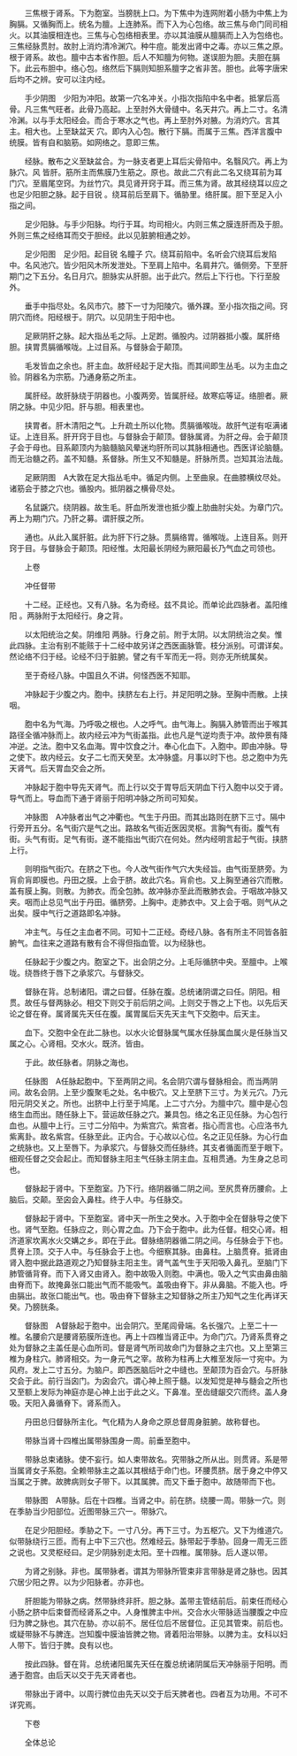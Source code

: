 <!-- { "loadSidebar": true } -->

　　三焦根于肾系。下为胞室。当膀胱上口。为下焦中为连网附着小肠为中焦上为胸膈。又循胸而上。统名为膻。上连肺系。而下入为心包络。故三焦与命门同司相火。以其油膜相连也。三焦与心包络相表里。亦以其油膜从膻膈而上入为包络也。三焦经脉贯肘。故肘上消灼清冷渊穴。种牛痘。能发出肾中之毒。亦以三焦之原。根于肾系。故也。膻中古本省作胆。后人不知膻为何物。遂误胆为胆。夫胆在膈下。此云布胆中。络心包。络然后下膈则知胆系膻字之省非苦。胆也。此等字唐宋后均不之辨。安可以注内经。

　　手少阴图　少阳为冲阳。故第一穴名冲关。小指次指陷中名中者。抵掌后高骨。凡三焦气旺者。此骨乃高起。上至肘外大骨缝中。名天井穴。再上二寸。名清冷渊。以与手太阳经会。而合于寒水之气也。再上至肘外对腋。为消灼穴。言其主。相大也。上至缺盆天 穴。即内入心包。散行下膈。而属于三焦。西洋言腹中统膜。皆有自和脑筋。如网络之。意即三焦。

　　经脉。散布之义至缺盆合。为一脉支者更上耳后尖骨陷中。名翳风穴。再上为 脉穴。风 皆肝。筋所主而焦膜乃生筋之。原也。故此二穴有此二名又绕耳前为耳门穴。至眉尾空窍。为丝竹穴。具见肾开窍于耳。而三焦为肾。故其经绕耳以应之也足少阳胆之脉。起于目锐 。绕耳前后至肩下。循胁里。络肝属。胆下至足入小指之间。

　　足少阳脉。与手少阳脉。均行于耳。均司相火。内则三焦之膜连肝而及于胆。外则三焦之经络耳而交于胆经。此以见脏腑相通之妙。

　　足少阳图　足少阳。起目锐 名瞳子 穴。绕耳前陷中。名听会穴绕耳后发陷中。名风池穴。皆少阳风木所发泄处。下至肩上陷中。名肩井穴。循侧旁。下至肝期门之下五分。名日月穴。胆脉实从肝胆。出于此穴。然后上下行也。下行至股外。

　　垂手中指尽处。名风市穴。膝下一寸为阳陵穴。循外踝。至小指次指之间。窍阴穴而终。阳经根于。阴穴。以见阴生于阳中也。

　　足厥阴肝之脉。起大指丛毛之际。上足跗。循股内。过阴器抵小腹。属肝络胆。挟胃贯膈循喉咙。上过目系。与督脉会于颠顶。

　　毛发皆血之余也。肝主血。故肝经起于足大指。而其间即生丛毛。以为主血之验。阴器名为宗筋。乃通身筋之所主。

　　属肝经。故肝脉绕于阴器也。小腹两旁。皆属肝经。故寒疝等证。络胆者。厥阴之脉。中见少阳。肝与胆。相表里也。

　　挟胃者。肝木清阳之气。上升疏土所以化物。贯膈循喉咙。故肝气逆有呕满诸证。上连目系。肝开窍于目也。与督脉会于颠顶。督脉属肾。为肝之母。会于颠顶子会于母也。目系颠顶内为脑髓脑风晕迷均肝所司以其脉相通也。西医详论脑髓。而无治髓之药。盖不知髓。系督脉。所生又不知髓是。肝脉所贯。岂知其治法哉。

　　足厥阴图　A大敦在足大指丛毛中。循足内侧。上至曲泉。在曲膝横纹尽处。诸筋会于膝之穴也。循股内。抵阴器之横骨尽处。

　　名鼠鼷穴。绕阴器。故生毛。肝血所发泄也抵少腹上肋曲肘尖处。为章门穴。再上为期门穴。乃肝之募。谓肝膜之所。

　　通也。从此入属肝脏。此为肝下行之脉。贯膈络胃。循喉咙。上连目系。则开窍于目。与督脉会于颠顶。阳经惟。太阳最长阴经为厥阳最长乃气血之司领也。

　　上卷

　　冲任督带

　　十二经。正经也。又有八脉。名为奇经。兹不具论。而单论此四脉者。盖阳维阳 。两脉附于太阳经行。身之背。

　　以太阳统治之矣。阴维阳 两脉。行身之前。附于太阴。以太阴统治之矣。惟此四脉。主治有别不能赅于十二经中故另详之西医画脉管。枝分派别。可谓详矣。然论络不归于经。论经不归于脏腑。譬之有千军而无一将。则亦无所统属矣。

　　至于奇经八脉。中国且久不讲。何怪西医不知耶。

　　冲脉起于少腹之内。胞中。挟脐左右上行。并足阳明之脉。至胸中而散。上挟咽。

　　胞中名为气海。乃呼吸之根也。人之呼气。由气海上。胸膈入肺管而出于喉其路径全循冲脉而上。故内经云冲为气街盖指。此也凡是气逆均责于冲。故仲景有降冲逆。之法。胞中又名血海。胃中饮食之汁。奉心化血下。入胞中。即由冲脉。导之使下。故内经云。女子二七而天癸至。太冲脉盛。月事以时下也。总之胞中为先天肾气。后天胃血交会之所。

　　冲脉起于胞中导先天肾气。而上行以交于胃导后天阴血下行入胞中以交于肾。导气而上。导血而下通于肾丽于阳明冲脉之所司可知矣。

　　冲脉图　A冲脉者出气之冲衢也。气生于丹田。而其出路则在脐下三寸。隔中行旁开五分。名气街穴是气之出。路故名气街近医因灵枢。言胸气有街。腹气有街。头气有街。足气有街。遂不能指出气街穴在何处。然内经明言起于气街。挟脐上行。

　　则明指气街穴。在脐之下也。今人改气街作气穴大失经旨。由气街至脐旁。为肓俞肓即膜也。丹田之膜。上会于脐。故此穴名。肓俞也。又上胸至通谷穴而散。盖有膜上胸。则散。为肺衣。而全包肺。故冲脉亦至此而散肺衣会。于咽故冲脉又夹。咽而止总见气出于丹田。循脐旁。上胸中。走肺衣中。又上会于咽。则气从之出矣。膜中气行之道路即名冲脉。

　　冲主气。与任之主血者不同。可知十二正经。奇经八脉。各有所主不同皆各脏腑气。血往来之道路有散有合不得但指血管。以为经脉也。

　　任脉起于少腹之内。胞室之下。出会阴之分。上毛际循脐中央。至膻中。上喉咙。绕唇终于唇下之承浆穴。与督脉交。

　　督脉在背。总制诸阳。谓之曰督。任脉在腹。总统诸阴谓之曰任。阴阳。相贯。故任与督两脉必。相交下则交于前后阴之间。上则交于唇之上下也。以先后天论之督在脊。属肾属先天任在腹。属胃属后天先天主气下交胞中。后天主。

　　血下。交胞中全在此二脉也。以水火论督脉属气属水任脉属血属火是任脉当又属之心。心肾相。交水火。既济。皆由。

　　于此。故任脉者。阴脉之海也。

　　任脉图　A任脉起胞中。下至两阴之间。名会阴穴谓与督脉相会。而当两阴间。故名会阴。上至少腹聚毛之处。名中极穴。又上至脐下三寸。为关元穴。乃元阳元阴交关之。所也。出脐中上行至于鸠尾。上二寸六分。为膻中穴。膻中是心包络生血而出。随任脉上下。营运故任脉之穴。兼具包。络之名正见任脉。为心包行血也。从膻中上行。三寸二分陷中。为紫宫穴。紫宫者。指心而言也。心应洛书九紫离卦。故名紫宫。任脉至此。正内合。于心故以心位。名之正见任脉。为心行血之统脉也。又上至唇下。为承浆穴。与督脉交而任脉终。其支者循面而至于眼下。细观任督之交会起止。而知督脉主阳主气任脉主阴主血。互相贯通。为生身之总司也。

　　督脉起于肾中。下至胞室。乃下行。络阴器循二阴之间。至尻贯脊历腰俞。上脑后。交颠。至囟会入鼻柱。终于人中。与任脉交。

　　督脉起于肾中。下至胞室。肾中天一所生之癸水。入于胞中全在督脉导之使下也。肾气至胞。任脉应之，则心胃之血。乃下会于胞中。此为任督。相交心肾。相济道家坎离水火交媾之乡。即在于此。督脉络阴器循二阴之间。与任脉会于下也。贯脊上顶。交于人中。与任脉会于上也。今细察其脉。由鼻柱。上脑贯脊。抵肾由肾入胞中据此路道观之乃知督脉主阳主生。肾气盖气生于天阳吸入鼻孔。至脑门下肺管循背脊。而下入肾又由肾入。胞中故吸入则胞。中满也。吸入之气实由鼻由脑由脊而下。故掩鼻张口能出气而不能吸气。盖吸由脊下。非从鼻脑。不能入也。呼由膈出。故张口能出气。也。吸由脊下督脉主之知督脉之所主乃知气之生化再详天癸。乃膀胱条。

　　督脉图　A督脉起于胞中。出会阴穴。至尾闾骨端。名长强穴。上至二十一椎。名腰俞穴是腰肾筋膜所连也。再上十四椎当肾正中。为命门穴。乃肾系贯脊之处为督脉之主盖任是心血所司。督是肾气所司故命门为督脉之主穴也。又上至第三椎为身柱穴。肺肾相交。为一身元气之宰。故称为柱再上大椎至发际一寸宛中。为风府。发上二寸五分。为脑户。即西医脑后叶之中缝也。至颠顶为百会穴。与肝脉交会于此。前行当囟门。为囟会穴。谓心神上照于髓。以发知觉是神与髓会之所也又至额上发际为神庭亦是心神上出于此之义。下鼻准。至齿缝龈交穴而终。盖人身吸。天阳入鼻循脊下。肾系而入。

　　丹田总归督脉所主化。气化精为人身命之原总督周身脏腑。故称督也。

　　带脉当肾十四椎出属带脉围身一周。前垂至胞中。

　　带脉总束诸脉。使不妄行。如人束带故名。究带脉之所从出。则贯肾。系是带当属肾女子系胞。全赖带脉主之盖以其根结于命门也。环腰贯脐。居于身之中停又当属之于脾。故脾病则女子带下。以其属脾。而又下垂于胞中。故随带而下也。

　　带脉图　A带脉。后在十四椎。当肾之中。前在脐。绕腰一周。带脉一穴。则在季胁当少阳部位。近图带脉三穴一。带脉穴。

　　在足少阳胆经。季胁之下。一寸八分。再下三寸。为五枢穴。又下为维道穴。似带脉绕行三匝。而有上中下三穴也。然难经云。脉带起于季胁。回身一周无三匝之说也。又灵枢经曰。足少阴脉别走太阳。至十四椎。属带脉。后人遂以带。

　　为肾之别脉。非也。属带脉者。谓其为带脉所管束非言带脉是肾之脉也。因其穴居少阳之界。以为少阳脉者。亦非也。

　　肝胆能为带脉之病。然带脉终非肝。胆之脉。盖带主管结前后。前束任而经心小肠之脐中后束督而经肾系之中。人身惟脾主中州。交合水火带脉适当腰腹之中应归为脾之脉也。其穴在胁。亦以前不。居任位后不居督位。正见其管束。前后也。或疑带脉不与脾连。岂知腹中膜油皆脾之物。肾着阳治带脉。以脾为主。女科以妇人带下。皆归于脾。良有以也。

　　按此四脉。督在背。总统诸阳属先天任在腹总统诸阴属后天冲脉丽于阳明。而通于胞宫。由后天以交于先天肾者也。

　　带脉出于肾中。以周行脾位由先天以交于后天脾者也。四者互为功用。不可不详究焉。

　　下卷

　　全体总论

